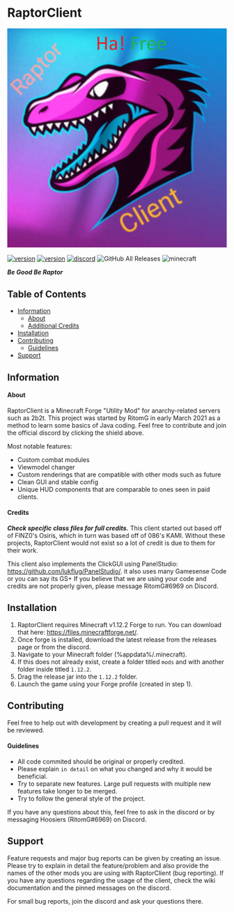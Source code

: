 # RaptorClient
![logo](https://github.com/RaptorClientDevelopment/RaptorAssets/blob/main/Mainicon.png)


<!-- PROJECT SHIELDS -->
[![version](https://img.shields.io/badge/Release-1.2-green.svg)](https://github.com/RaptorClientDevelopment/RaptorClient/releases/latest)
[![version](https://img.shields.io/badge/Dev-1.2-orange.svg)](https://github.com/RaptorClientDevelopment/RaptorClientreleases/latest)
[![discord](https://img.shields.io/badge/Discord-hzzEmtke2M-8080c0)](https://discord.gg/hzzEmtke2M)
![GitHub All Releases](https://img.shields.io/github/downloads/RaptorClientDevelopment/RaptorClient/total)
![minecraft](https://img.shields.io/badge/Minecraft-1.12.2-blue.svg)

***Be Good Be Raptor***


<!-- TABLE OF CONTENTS -->
## Table of Contents
* [Information](#Information)
    * [About](#About)
    * [Additional Credits](#Credits)
* [Installation](#Installation)
* [Contributing](#Contributing)
    * [Guidelines](#Guidelines)
* [Support](#Support)


<!-- INFORMATION -->
## Information

#### About
RaptorClient is a Minecraft Forge "Utility Mod" for anarchy-related servers such as 2b2t.
This project was started by RitomG in early March 2021 as a method to learn some basics of Java coding.
Feel free to contribute and join the official discord by clicking the shield above.

Most notable features:
* Custom combat modules
* Viewmodel changer
* Custom renderings that are compatible with other mods such as future
* Clean GUI and stable config
* Unique HUD components that are comparable to ones seen in paid clients.

#### Credits
***Check specific class files for full credits.***
This client started out based off of FINZ0's Osiris, which in turn was based off of 086's KAMI.
Without these projects, RaptorClient would not exist so a lot of credit is due to them for their work.

This client also implements the ClickGUI using PanelStudio: https://github.com/lukflug/PanelStudio/.
it also uses many Gamesense Code or you can say its GS+
If you believe that we are using your code and credits are not properly given, please message RitomG#6969 on Discord.

<!-- INSTALLATION -->
## Installation
1. RaptorClient requires Minecraft v1.12.2 Forge to run. You can download that here: https://files.minecraftforge.net/.
2. Once forge is installed, download the latest release from the releases page or from the discord.
3. Navigate to your Minecraft folder (%appdata%/.minecraft).
4. If this does not already exist, create a folder titled `mods` and with another folder inside titled `1.12.2`.
5. Drag the release jar into the `1.12.2` folder.
6. Launch the game using your Forge profile (created in step 1).

<!-- CONTRIBUTING -->
## Contributing
Feel free to help out with development by creating a pull request and it will be reviewed.

#### Guidelines
* All code commited should be original or properly credited.
* Please explain `in detail` on what you changed and why it would be beneficial.
* Try to separate new features. Large pull requests with multiple new features take longer to be merged.
* Try to follow the general style of the project.

If you have any questions about this, feel free to ask in the discord or by messaging Hoosiers (RitomG#6969) on Discord.


<!-- SUPPORT -->
## Support
Feature requests and major bug reports can be given by creating an issue.
Please try to explain in detail the feature/problem and also provide the names of the other mods you are using with RaptorClient (bug reporting).
If you have any questions regarding the usage of the client, check the wiki documentation and the pinned messages on the discord.

For small bug reports, join the discord and ask your questions there.
